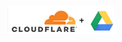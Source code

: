 
![GoIndex Drive](https://github.com/Andres-Perero/goIndex-Drive/blob/main/goIndex-Drive/go-drive-logo.png)
